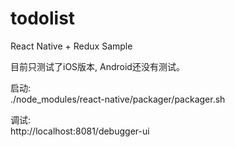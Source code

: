 # todolist
React Native + Redux Sample

目前只测试了iOS版本, Android还没有测试。

启动:  
./node_modules/react-native/packager/packager.sh

调试:  
http://localhost:8081/debugger-ui
